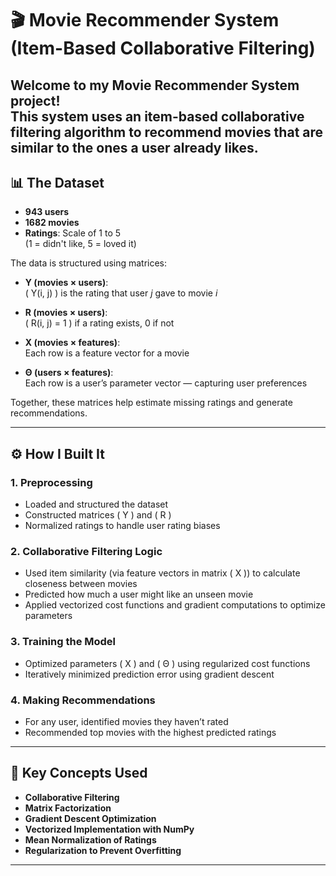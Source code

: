 # 🎬 Movie Recommender System (Item-Based Collaborative Filtering)

Welcome to my **Movie Recommender System** project!  
This system uses an item-based collaborative filtering algorithm to recommend movies that are similar to the ones a user already likes.
---

## 📊 The Dataset

- **943 users**
- **1682 movies**
- **Ratings**: Scale of 1 to 5  
  (1 = didn't like, 5 = loved it)

The data is structured using matrices:

- **Y (movies × users)**:  
  \( Y(i, j) \) is the rating that user *j* gave to movie *i*
  
- **R (movies × users)**:  
  \( R(i, j) = 1 \) if a rating exists, 0 if not

- **X (movies × features)**:  
  Each row is a feature vector for a movie

- **Θ (users × features)**:  
  Each row is a user’s parameter vector — capturing user preferences

Together, these matrices help estimate missing ratings and generate recommendations.

---

## ⚙️ How I Built It

### 1. **Preprocessing**
- Loaded and structured the dataset
- Constructed matrices \( Y \) and \( R \)
- Normalized ratings to handle user rating biases

### 2. **Collaborative Filtering Logic**
- Used item similarity (via feature vectors in matrix \( X \)) to calculate closeness between movies
- Predicted how much a user might like an unseen movie
- Applied vectorized cost functions and gradient computations to optimize parameters

### 3. **Training the Model**
- Optimized parameters \( X \) and \( Θ \) using regularized cost functions
- Iteratively minimized prediction error using gradient descent

### 4. **Making Recommendations**
- For any user, identified movies they haven’t rated
- Recommended top movies with the highest predicted ratings

---

## 📌 Key Concepts Used

- **Collaborative Filtering**
- **Matrix Factorization**
- **Gradient Descent Optimization**
- **Vectorized Implementation with NumPy**
- **Mean Normalization of Ratings**
- **Regularization to Prevent Overfitting**

---
